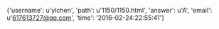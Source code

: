 {'username': u'ylchen', 'path': u'1150/1150.html', 'answer': u'A', 'email': u'617613727@qq.com', 'time': '2016-02-24:22:55:41'}